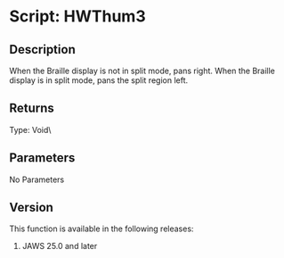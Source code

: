 # Script: HWThum3

## Description

When the Braille display is not in split mode, pans right. When the
Braille display is in split mode, pans the split region left.

## Returns

Type: Void\

## Parameters

No Parameters

## Version

This function is available in the following releases:

1.  JAWS 25.0 and later
